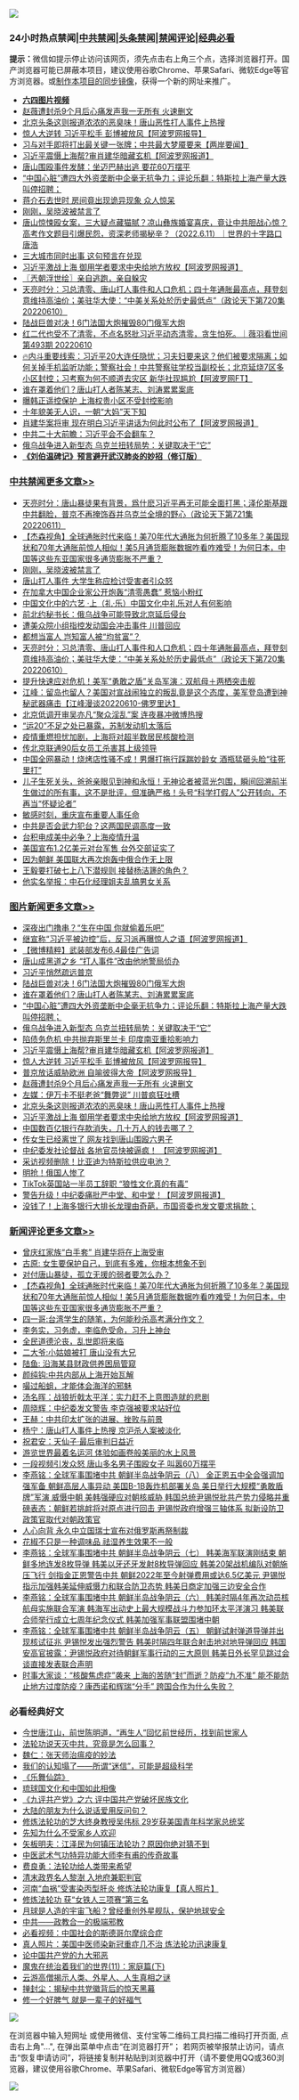 ![](https://raw.githubusercontent.com/jsvpn/jsproxy/dev/64photo/fqnews-qr.jpg)

<div id="tt">
<h3>24小时热点禁闻|<a href="#%E4%B8%AD%E5%85%B1%E7%A6%81%E9%97%BB%E6%9B%B4%E5%A4%9A%E6%96%87%E7%AB%A0">中共禁闻</a>|<a href="#%E5%9B%BE%E7%89%87%E6%96%B0%E9%97%BB%E6%9B%B4%E5%A4%9A%E6%96%87%E7%AB%A0">头条禁闻</a>|<a href="#%E6%96%B0%E9%97%BB%E8%AF%84%E8%AE%BA%E6%9B%B4%E5%A4%9A%E6%96%87%E7%AB%A0">禁闻评论|<a href="#%E5%BF%85%E7%9C%8B%E7%BB%8F%E5%85%B8%E5%A5%BD%E6%96%87">经典必看</a></h3>
<div><b>提示：</b>微信如提示停止访问该网页，须先点击右上角三个点，选择浏览器打开。国产浏览器可能已屏蔽本项目，建议使用谷歌Chrome、苹果Safari、微软Edge等官方浏览器。或<a href="%E5%88%B6%E4%BD%9Cgit%E7%A6%81%E9%97%BB%E9%95%9C%E5%83%8F.md">制作本项目的同步镜像</a>，获得一个新的网址来推广。</div>
<ul>
<li><b><a href="http://d2.v2rss.gq/64.mp4" target="_blank">六四图片视频</a></b></li>
<li><a href="/topimagenews/20220611/1744402.md">赵薇遭封杀9个月后心痛发声我一无所有 火速删文</a></li>
<li><a href="/topimagenews/20220611/1744392.md">北京头条这则报道浓浓的恶臭味！唐山恶性打人事件上热搜</a></li>
<li><a href="/topimagenews/20220611/1744411.md">惊人大逆转 习近平松手 彭博被放风【阿波罗网报导】</a></li>
<li><a href="/bannedvideo/20220611/1744483.md">习与对手即将打出最关键一张牌；中共最大梦魇要来【两岸要闻】</a></li>
<li><a href="/topimagenews/20220611/1744417.md">习近平震慑上海帮?审肖建华暗藏玄机【阿波罗网报道】</a></li>
<li><a href="/cnnews/20220612/1744533.md">唐山围殴事件发酵：坐迈巴赫出逃 要花60万摆平</a></li>
<li><a href="/topimagenews/20220611/1744498.md">“中国心脏”遭四大外资垄断中企毫无抗争力；评论乐翻：特斯拉上海产量大跌叫停招聘；</a></li>
<li><a href="/cnnews/20220611/1744420.md">蒋介石去世时 房间竟出现诡异现象 众人惊呆</a></li>
<li><a href="/cbnews/20220612/1744572.md">刚刚，吴晓波被禁言了</a></li>
<li><a href="/bannedvideo/20220611/1744471.md">唐山惊悚殴女案，三大疑点藏猫腻？凉山彝族婚宴喜庆，竟让中共胆战心惊？高考作文题目引爆民怨，资深老师揭秘辛？（2022.6.11）｜世界的十字路口 唐浩</a></li>
<li><a href="/bannedvideo/20220612/1744561.md">三大城市同时出事  这句预言在兑现</a></li>
<li><a href="/topimagenews/20220611/1744379.md">习近平激战上海 御用学者要求中央给地方放权【阿波罗网报道】</a></li>
<li><a href="/ssgc/20220611/1744390.md">〖兲朝浮世绘〗亲自逃跑，亲自躲灾</a></li>
<li><a href="/cbnews/20220611/1744377.md">天亮时分：习总清零、唐山打人事件和人口危机；四十年通胀最高点，拜登刻意维持高油价；美驻华大使：“中美关系处於历史最低点”（政论天下第720集 20220610）</a></li>
<li><a href="/topimagenews/20220612/1744566.md">陆战巨兽对决！6门法国大炮摧毁80门俄军大炮</a></li>
<li><a href="/bannedvideo/20220611/1744416.md">红二代也受不了清零，不点名怒批习近平动态清零，贪生怕死。｜薇羽看世间 第493期 20220610</a></li>
<li><a href="/bannedvideo/20220611/1744474.md">🔥内斗重要线索：习近平20大连任隐忧；习夫妇要来这？他们被要求隔离；如何关掉手机监听功能；警察社会！中共警察驻学校当副校长；北京延烧7区多小区封控；习考察为何不顺道去灾区 新华社现尴尬【阿波罗网FT】</a></li>
<li><a href="/topimagenews/20220612/1744565.md">谁在罩着他们？唐山打人者陈某志、刘涛累累案底</a></li>
<li><a href="/bannedvideo/20220611/1744438.md">曝韩正遥控保护 上海权贵小区不受封控影响</a></li>
<li><a href="/yule/20220612/1744576.md">十年貌美无人识，一朝“大妈”天下知</a></li>
<li><a href="/cnnews/20220611/1744511.md">肖建华案将审 现在明白习近平讲话为何此时公布了【阿波罗网报道】</a></li>
<li><a href="/headline/20220611/1744387.md">中共二十大前瞻：习近平会不会翻车？</a></li>
<li><a href="/topimagenews/20220611/1744470.md">俄乌战争进入新型态 乌克兰扭转局势：关键取决于“它”</a></li>
<li><b><a href="/comments/20200207/1272816.md" target="_blank">《刘伯温碑记》预言避开武汉肺炎的妙招（修订版）</a></b></li>
</ul>
</div>

<div class="catlist">
<h3><a href="/cbnews/" target="_blank">中共禁闻</a><span><a href="/cbnews/" target="_blank" rel="nofollow">更多文章>></a></span></h3>
<ul>
<li><a href="/cbnews/20220612/1744695.md" target="_blank">天亮时分：唐山暴徒果有背景，爲什麽习近平再无可能全面打黑；泽伦斯基跟中共翻脸，普京不再掩饰吞并乌克兰全境的野心（政论天下第721集 20220611）</a></li>
<li><a href="/comments/20220612/1744692.md" target="_blank">【杰森视角】全球通胀时代来临！美70年代大通胀为何折腾了10多年？美国现状和70年大通胀前惊人相似！美5月通货膨胀数据咋看咋难受！为何日本，中国等这些东亚国家很多通货膨胀不严重？</a></li>
<li><a href="/cbnews/20220612/1744572.md" target="_blank">刚刚，吴晓波被禁言了</a></li>
<li><a href="/cbnews/20220612/1744532.md" target="_blank">唐山打人事件 大学生称应检讨受害者引众怒</a></li>
<li><a href="/cbnews/20220611/1744526.md" target="_blank">在加拿大中国企业家公开炮轰“清零愚蠢” 惹恼小粉红</a></li>
<li><a href="/comments/20220611/1744476.md" target="_blank">中国文化中的六艺 ·上（礼·乐）中国文化中礼乐对人有何影响</a></li>
<li><a href="/cbnews/20220611/1744453.md" target="_blank">前北约秘书长：俄乌战争可能导致北京延后侵台</a></li>
<li><a href="/cbnews/20220611/1744415.md" target="_blank">遭美众院小组指控发动国会冲击事件 川普回应</a></li>
<li><a href="/cbnews/20220611/1744405.md" target="_blank">都想当富人 岂知富人被“均贫富”？</a></li>
<li><a href="/cbnews/20220611/1744377.md" target="_blank">天亮时分：习总清零、唐山打人事件和人口危机；四十年通胀最高点，拜登刻意维持高油价；美驻华大使：“中美关系处於历史最低点”（政论天下第720集 20220610）</a></li>
<li><a href="/cbnews/20220611/1744361.md" target="_blank">提升快速应对危机！美军“勇敢之盾”关岛军演：双航母＋两栖突击舰</a></li>
<li><a href="/cbnews/20220611/1744310.md" target="_blank">江峰：留岛也留人？美国对宣战闹独立的叛乱竟是这个态度，美军登岛遭到神秘武器痛击【江峰漫谈20220610-佛罗里达】</a></li>
<li><a href="/cbnews/20220611/1744299.md" target="_blank">北京低调开审吴亦凡“聚众淫乱”案 连夜暴冲微博热搜</a></li>
<li><a href="/cbnews/20220611/1744283.md" target="_blank">“运20”不足之处已暴露，苏制发动机太落后</a></li>
<li><a href="/cbnews/20220611/1744233.md" target="_blank">疫情重燃担忧加剧，上海将对超半数居民核酸检测</a></li>
<li><a href="/cbnews/20220611/1744232.md" target="_blank">传北京联通90后女员工杀害其上级领导</a></li>
<li><a href="/cbnews/20220610/1744152.md" target="_blank">中国全网暴动！烧烤店性骚不成！男爆打拖行踩踹妙龄女 酒瓶猛砸头脸“往死里打”</a></li>
<li><a href="/comments/20220610/1744083.md" target="_blank">儿子生死关头，爸爸亲眼见到神和永恒！无神论者被蓝光包围，瞬间回溯前半生做过的所有事，这不是批评，但准确严格！头号“科学打假人”公开转向，不再当“怀疑论者”</a></li>
<li><a href="/cbnews/20220610/1744008.md" target="_blank">敏感时刻，重庆宣布重要人事任命</a></li>
<li><a href="/cbnews/20220610/1743992.md" target="_blank">中共是否会武力犯台？这两国民调高度一致</a></li>
<li><a href="/cbnews/20220610/1743988.md" target="_blank">台积电成美中必争？上海疫情升温</a></li>
<li><a href="/cbnews/20220610/1743883.md" target="_blank">美国宣布1.2亿美元对台军售 台外交部证实了</a></li>
<li><a href="/cbnews/20220610/1743882.md" target="_blank">因为朝鲜 美国联大再次炮轰中俄合作无上限</a></li>
<li><a href="/cbnews/20220610/1743881.md" target="_blank">王毅要打破七上八下潜规则 接替杨洁篪的角色？</a></li>
<li><a href="/cbnews/20220610/1743880.md" target="_blank">他实名举报：中石化经理姐夫乱搞男女关系</a></li>

</ul>
</div>
<div class="catlist">
<h3><a href="/topimagenews/" target="_blank">图片新闻</a><span><a href="/topimagenews/" target="_blank" rel="nofollow">更多文章>></a></span></h3>
<ul>
<li><a href="/topimagenews/20220612/1744711.md" target="_blank">深夜出门撸串？“生在中国 你就偷着乐吧”</a></li>
<li><a href="/topimagenews/20220612/1744698.md" target="_blank">继宣称“习近平被边控”后，反习派再曝惊人之语【阿波罗网报道】</a></li>
<li><a href="/topimagenews/20220612/1744697.md" target="_blank">【微博精粹】武装部发布6.4最佳广告词</a></li>
<li><a href="/topimagenews/20220612/1744696.md" target="_blank">唐山成黑道之乡 “打人事件”改由他地警局侦办</a></li>
<li><a href="/topimagenews/20220612/1744604.md" target="_blank">习近平悄然疏远普京</a></li>
<li><a href="/topimagenews/20220612/1744566.md" target="_blank">陆战巨兽对决！6门法国大炮摧毁80门俄军大炮</a></li>
<li><a href="/topimagenews/20220612/1744565.md" target="_blank">谁在罩着他们？唐山打人者陈某志、刘涛累累案底</a></li>
<li><a href="/topimagenews/20220611/1744498.md" target="_blank">“中国心脏”遭四大外资垄断中企毫无抗争力；评论乐翻：特斯拉上海产量大跌叫停招聘；</a></li>
<li><a href="/topimagenews/20220611/1744470.md" target="_blank">俄乌战争进入新型态 乌克兰扭转局势：关键取决于“它”</a></li>
<li><a href="/topimagenews/20220611/1744430.md" target="_blank">陷债务危机 中共抛弃斯里兰卡 印度南亚重拾影响力</a></li>
<li><a href="/topimagenews/20220611/1744417.md" target="_blank">习近平震慑上海帮?审肖建华暗藏玄机【阿波罗网报道】</a></li>
<li><a href="/topimagenews/20220611/1744411.md" target="_blank">惊人大逆转 习近平松手 彭博被放风【阿波罗网报导】</a></li>
<li><a href="/topimagenews/20220611/1744407.md" target="_blank">普京放话威胁欧洲 自喻彼得大帝【阿波罗网报导】</a></li>
<li><a href="/topimagenews/20220611/1744402.md" target="_blank">赵薇遭封杀9个月后心痛发声我一无所有 火速删文</a></li>
<li><a href="/topimagenews/20220611/1744401.md" target="_blank">左媒：伊万卡不挺老爸“舞弊说” 川普疯狂吐槽</a></li>
<li><a href="/topimagenews/20220611/1744392.md" target="_blank">北京头条这则报道浓浓的恶臭味！唐山恶性打人事件上热搜</a></li>
<li><a href="/topimagenews/20220611/1744379.md" target="_blank">习近平激战上海 御用学者要求中央给地方放权【阿波罗网报道】</a></li>
<li><a href="/topimagenews/20220611/1744378.md" target="_blank">中国数百亿银行存款消失，几十万人的钱去哪了？</a></li>
<li><a href="/topimagenews/20220611/1744372.md" target="_blank">传女生已经离世了 网友找到唐山围殴六男子</a></li>
<li><a href="/topimagenews/20220611/1744371.md" target="_blank">中纪委发社论督战 各地官员快被逼疯！ 【阿波罗网报道】</a></li>
<li><a href="/topimagenews/20220611/1744276.md" target="_blank">采访视频删除！比亚迪为特斯拉供应电池？</a></li>
<li><a href="/topimagenews/20220611/1744247.md" target="_blank">明抢！俄国人惨了</a></li>
<li><a href="/topimagenews/20220611/1744241.md" target="_blank">TikTok英国站一半员工辞职 “狼性文化真的有毒”</a></li>
<li><a href="/topimagenews/20220610/1744145.md" target="_blank">警告升级！中纪委痛批严中堂、和中堂！【阿波罗网报道】</a></li>
<li><a href="/topimagenews/20220610/1744099.md" target="_blank">没钱了！上海多银行大排长龙理由奇葩，市国资委也发文要求捐款；</a></li>

</ul>
</div>
<div class="catlist">
<h3><a href="/comments/" target="_blank">新闻评论</a><span><a href="/comments/" target="_blank" rel="nofollow">更多文章>></a></span></h3>
<ul>
<li><a href="/comments/20220612/1744720.md" target="_blank">曾庆红家族“白手套” 肖建华将在上海受审</a></li>
<li><a href="/comments/20220612/1744700.md" target="_blank">古原: 女生要保护自己，到底有多难，你根本想象不到</a></li>
<li><a href="/comments/20220612/1744699.md" target="_blank">对付唐山暴徒，孤立无援的弱者要怎么办？</a></li>
<li><a href="/comments/20220612/1744692.md" target="_blank">【杰森视角】全球通胀时代来临！美70年代大通胀为何折腾了10多年？美国现状和70年大通胀前惊人相似！美5月通货膨胀数据咋看咋难受！为何日本，中国等这些东亚国家很多通货膨胀不严重？</a></li>
<li><a href="/comments/20220612/1744686.md" target="_blank">四一哥:台湾学生的随笔，为何能秒杀高考满分作文？</a></li>
<li><a href="/comments/20220612/1744685.md" target="_blank">李务实，习务虚，李临危受命，习升上神台</a></li>
<li><a href="/comments/20220612/1744684.md" target="_blank">全民道德沦丧，乱世即将来临</a></li>
<li><a href="/comments/20220612/1744683.md" target="_blank">二大爷:小姑娘被打 唐山没有大兄</a></li>
<li><a href="/comments/20220612/1744682.md" target="_blank">陆鱼: 沿海某县财政供养困局管窥</a></li>
<li><a href="/comments/20220612/1744647.md" target="_blank">颜纯钩:中共内部从上海开始瓦解</a></li>
<li><a href="/comments/20220612/1744643.md" target="_blank">嘬过船蛆，才能体会海洋的邪魅</a></li>
<li><a href="/comments/20220612/1744642.md" target="_blank">汤名晖：战狼折戟太平洋：实力赶不上意图造就的悲剧</a></li>
<li><a href="/comments/20220612/1744624.md" target="_blank">周晓辉：中纪委发文警告 李克强被要求站好位</a></li>
<li><a href="/comments/20220612/1744623.md" target="_blank">王赫：中共印太扩张的进展、挫败与前景</a></li>
<li><a href="/comments/20220612/1744622.md" target="_blank">杨宁：唐山打人事件上热搜 京沪杀人案被淡化</a></li>
<li><a href="/comments/20220612/1744621.md" target="_blank">祝君安：天仙子·最后审判日益近</a></li>
<li><a href="/comments/20220612/1744577.md" target="_blank">游览世界最着名运河 体验如画卷般美丽的水上风景</a></li>
<li><a href="/comments/20220612/1744570.md" target="_blank">一段视频引发众怒 唐山多名男子围殴女子 叫嚣60万摆平</a></li>
<li><a href="/comments/20220612/1744562.md" target="_blank">李燕铭：全球军事围堵中共 朝鲜半岛战争阴云（八） 金正恩五中全会强调加强军备 朝鲜高层人事异动 美国B-1B轰炸机部署关岛 美日举行大规模“勇敢盾牌”军演 威慑中朝 美韩强硬应对朝核威胁 韩国总统尹锡悦批共产势力侵略并重磅表态：朝鲜若挑衅将对原点进行回击 尹锡悦政府增强三轴体系 拟新设防卫政策官取代对朝政策官</a></li>
<li><a href="/comments/20220612/1744560.md" target="_blank">人心向背 永久中立国瑞士宣布对俄罗斯再祭制裁</a></li>
<li><a href="/comments/20220612/1744559.md" target="_blank">花椒不只是一种调味品 祛湿养生效果不一般</a></li>
<li><a href="/comments/20220612/1744551.md" target="_blank">李燕铭：全球军事围堵中共 朝鲜半岛战争阴云（七） 韩美海军联演刚结束 朝鲜多地连发8枚导弹 韩美以牙还牙发射8枚导弹回应 韩美20架战机编队对朝施压飞行 剑指金正恩警告中共 朝鲜2022年至今射弹费用或达6.5亿美元 尹锡悦指示加强韩美延伸威慑力和联合防卫态势 韩美日商定加强三边安全合作</a></li>
<li><a href="/comments/20220612/1744549.md" target="_blank">李燕铭：全球军事围堵中共 朝鲜半岛战争阴云（六） 韩美时隔4年再次动员核航母实施联合军演 韩海军出动史上最大规模战斗力参加环太平洋演习 韩美联合师举行成立七周年纪念仪式 韩美加强军事联盟围堵中朝</a></li>
<li><a href="/comments/20220612/1744546.md" target="_blank">李燕铭：全球军事围堵中共 朝鲜半岛战争阴云（五） 朝鲜试射弹道导弹并出现核试征兆 尹锡悦发出强烈警告 韩美时隔四年联合射击地对地导弹回应 韩国安高官披露：尹锡悦政府对待朝鲜军事行动的三大原则 韩美日外长罕见跳过会谈直接发表联合声明</a></li>
<li><a href="/comments/20220611/1744522.md" target="_blank">时事大家谈：“核酸焦虑症”袭来 上海的苦随“封”而逝？防疫“九不准” 能不能防止地方过度防疫？康西诺和辉瑞“分手” 跨国合作为什么失败？</a></li>

</ul>
</div>

<div class="catlist">
<h3>必看经典好文</h3>
<ul>
<li><a href="/funmedia/20210321/1509617.md" target="_blank">今世唐江山，前世陈明道，“再生人”回忆前世经历，找到前世家人</a></li>
<li><a href="/comments/20210308/1500552.md" target="_blank">法轮功说天灭中共，究竟是怎么回事？</a></li>
<li><a href="/comments/20200224/1282494.md" target="_blank">魏仁：张天师治瘟疫的妙法</a></li>
<li><a href="/sohnews/20161029/607205.md" target="_blank">我们的认知塌了——所谓“迷信”，可能是超级科学</a></li>
<li><a href="/comments/20200527/783191.md" target="_blank">《乐舞仙踪》</a></li>
<li><a href="/bannedvideo/20220411/1717515.md" target="_blank">琉球国文化和中国如此相像</a></li>
<li><a href="/bookonline/20131116/201050.md" target="_blank">《九评共产党》之六 评中国共产党破坏民族文化</a></li>
<li><a href="/lifebaike/20200505/1323183.md" target="_blank">大陆的朋友为什么说话爱用反问句？</a></li>
<li><a href="/comments/20190517/1129285.md" target="_blank">修炼法轮功的芝大终身教授吴伟标 29岁获美国青年科学家总统奖</a></li>
<li><a href="/comments/20200620/1346848.md" target="_blank">先知为什么不受家乡人欢迎</a></li>
<li><a href="/comments/20220531/1739728.md" target="_blank">矢板明夫：江泽民为何镇压法轮功？原因你绝对猜不到</a></li>
<li><a href="/comments/20210810/1603664.md" target="_blank">中医武术气功特异功能大师李有甫的传奇故事</a></li>
<li><a href="/comments/20220522/1736045.md" target="_blank">费良勇：法轮功给人类带来希望</a></li>
<li><a href="/ccpdope/20220508/1730036.md" target="_blank">清末政界名人黎澍 入地府兼职判官</a></li>
<li><a href="/comments/20210720/1514622.md" target="_blank">河南“血祸”受害染丙型肝炎 修炼法轮功康复【真人照片】</a></li>
<li><a href="/comments/20210720/1514058.md" target="_blank">修炼法轮功 获“女铁人三项赛”第三名</a></li>
<li><a href="/comments/20200712/1359456.md" target="_blank">月球是人造的宇宙飞船？曾经重创外星舰队，保护地球安全</a></li>
<li><a href="/comments/20220331/1712636.md" target="_blank">中共——政教合一的极端邪教</a></li>
<li><a href="/comments/20200806/1375443.md" target="_blank">必看视频：中国社会的斯德哥尔摩综合症</a></li>
<li><a href="/comments/20210215/1487728.md" target="_blank">真人照片：美国中医师染新冠重症几不治 炼法轮功迅速康复</a></li>
<li><a href="/comments/20200717/1361899.md" target="_blank">论中国共产党的九大邪恶</a></li>
<li><a href="/topimagenews/20180530/950691.md" target="_blank">魔鬼在统治着我们的世界(11)：家庭篇(下)</a></li>
<li><a href="/comments/20200919/82684.md" target="_blank">云游高僧揭示人类、外星人、人生真相之谜</a></li>
<li><a href="/topimagenews/20170218/694213.md" target="_blank">掸封尘：揭秘中共党徽背后的惊天黑幕</a></li>
<li><a href="/funmedia/20200713/1359909.md" target="_blank">修一个好脾气 就是一辈子的好福气</a></li>

</ul>
</div>

![](https://raw.githubusercontent.com/jsvpn/jsproxy/dev/64photo/fqnews-qr.jpg)

在浏览器中输入短网址 或使用微信、支付宝等二维码工具扫描二维码打开页面, 点击右上角"...", 在弹出菜单中点击“在浏览器打开”； 若网页被举报禁止访问，请点击“恢复申请访问”，将链接复制并粘贴到浏览器中打开（请不要使用QQ或360浏览器，建议使用谷歌Chrome、苹果Safari、微软Edge等官方浏览器）

![](https://raw.githubusercontent.com/jsvpn/jsproxy/dev/64photo/wx.jpg)
